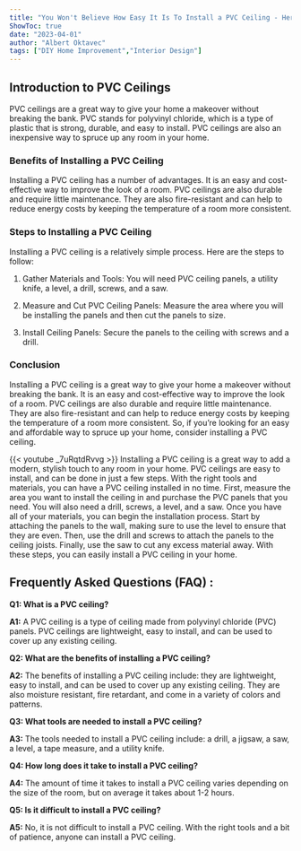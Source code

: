 ```yaml
---
title: "You Won't Believe How Easy It Is To Install a PVC Ceiling - Here's How!"
ShowToc: true 
date: "2023-04-01"
author: "Albert Oktavec" 
tags: ["DIY Home Improvement","Interior Design"]
---
```

## Introduction to PVC Ceilings

PVC ceilings are a great way to give your home a makeover without breaking the bank. PVC stands for polyvinyl chloride, which is a type of plastic that is strong, durable, and easy to install. PVC ceilings are also an inexpensive way to spruce up any room in your home.

### Benefits of Installing a PVC Ceiling

Installing a PVC ceiling has a number of advantages. It is an easy and cost-effective way to improve the look of a room. PVC ceilings are also durable and require little maintenance. They are also fire-resistant and can help to reduce energy costs by keeping the temperature of a room more consistent.

### Steps to Installing a PVC Ceiling

Installing a PVC ceiling is a relatively simple process. Here are the steps to follow:

1. Gather Materials and Tools: You will need PVC ceiling panels, a utility knife, a level, a drill, screws, and a saw.

2. Measure and Cut PVC Ceiling Panels: Measure the area where you will be installing the panels and then cut the panels to size.

3. Install Ceiling Panels: Secure the panels to the ceiling with screws and a drill.

### Conclusion

Installing a PVC ceiling is a great way to give your home a makeover without breaking the bank. It is an easy and cost-effective way to improve the look of a room. PVC ceilings are also durable and require little maintenance. They are also fire-resistant and can help to reduce energy costs by keeping the temperature of a room more consistent. So, if you’re looking for an easy and affordable way to spruce up your home, consider installing a PVC ceiling.

{{< youtube _7uRqtdRvvg >}} 
Installing a PVC ceiling is a great way to add a modern, stylish touch to any room in your home. PVC ceilings are easy to install, and can be done in just a few steps. With the right tools and materials, you can have a PVC ceiling installed in no time. First, measure the area you want to install the ceiling in and purchase the PVC panels that you need. You will also need a drill, screws, a level, and a saw. Once you have all of your materials, you can begin the installation process. Start by attaching the panels to the wall, making sure to use the level to ensure that they are even. Then, use the drill and screws to attach the panels to the ceiling joists. Finally, use the saw to cut any excess material away. With these steps, you can easily install a PVC ceiling in your home.

## Frequently Asked Questions (FAQ) :
**Q1: What is a PVC ceiling?**

**A1:** A PVC ceiling is a type of ceiling made from polyvinyl chloride (PVC) panels. PVC ceilings are lightweight, easy to install, and can be used to cover up any existing ceiling. 

**Q2: What are the benefits of installing a PVC ceiling?**

**A2:** The benefits of installing a PVC ceiling include: they are lightweight, easy to install, and can be used to cover up any existing ceiling. They are also moisture resistant, fire retardant, and come in a variety of colors and patterns. 

**Q3: What tools are needed to install a PVC ceiling?**

**A3:** The tools needed to install a PVC ceiling include: a drill, a jigsaw, a saw, a level, a tape measure, and a utility knife. 

**Q4: How long does it take to install a PVC ceiling?**

**A4:** The amount of time it takes to install a PVC ceiling varies depending on the size of the room, but on average it takes about 1-2 hours. 

**Q5: Is it difficult to install a PVC ceiling?**

**A5:** No, it is not difficult to install a PVC ceiling. With the right tools and a bit of patience, anyone can install a PVC ceiling.





